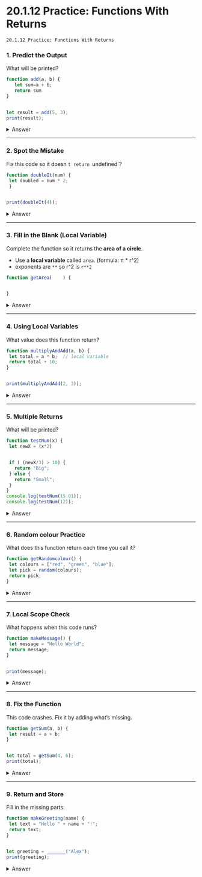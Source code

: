 # 20.1.12 Practice: Functions With Returns
```
20.1.12 Practice: Functions With Returns
```



### 1. Predict the Output


What will be printed?


```javascript
function add(a, b) {
   let sum=a + b;
   return sum
}


let result = add(5, 3);
print(result);
```
<details><summary>Answer</summary>
   8
</details>


---


### 2. Spot the Mistake


Fix this code so it doesn `t return `undefined`?




```javascript
function doubleIt(num) {
 let doubled = num * 2;
 }


print(doubleIt(4));
```
<details><summary>Answer</summary>
  


 ```javascript
   return doubled
 ```
 </details>


---


### 3. Fill in the Blank (Local Variable)


Complete the function so it returns the **area of a circle**.
* Use a **local variable** called `area`. (formula: π * r^2)
* exponents are `**` so r^2 is `r**2`


```javascript
function getArea(    ) {


}
```
<details><summary>Answer</summary>


```javascript
function getArea(radius) {
  let area = 3.14 * radius * radius;
 return area;
}
```
 </details>


---


### 4. Using Local Variables


What value does this function return?


```javascript
function multiplyAndAdd(a, b) {
 let total = a * b;  // local variable
 return total + 10;
}


print(multiplyAndAdd(2, 3));
```
<details><summary>Answer</summary>
   16
 </details>


---


### 5. Multiple Returns


What will be printed?


```javascript
function testNum(x) {
 let newX = (x*2)


 if ( (newX/3) > 10) {
   return "Big";
 } else {
   return "Small";
 }
}
console.log(testNum(15.01));
console.log(testNum(12));
```
<details><summary>Answer</summary>
  
   "Small"
   "Big"
   Make sure you have the "" in the response
 </details>


---


### 6. Random colour Practice


What does this function return each time you call it?


```javascript
function getRandomcolour() {
 let colours = ["red", "green", "blue"];
 let pick = random(colours);
 return pick;
}
```
<details><summary>Answer</summary>
   A random colour from the list.
 </details>


---


### 7. Local Scope Check


What happens when this code runs?


```javascript
function makeMessage() {
 let message = "Hello World";
 return message;
}


print(message);
```
<details><summary>Answer</summary>


   Error: `message` is a **local variable**,
   it only exists inside the function.
 </details>


---


### 8. Fix the Function


This code crashes. Fix it by adding what’s missing.


```javascript
function getSum(a, b) {
 let result = a + b;
}


let total = getSum(4, 6);
print(total);
```
<details><summary>Answer</summary>


      Add `return result;`
because `result` is local and must be returned.
 </details>


---


### 9. Return and Store


Fill in the missing parts:


```javascript
function makeGreeting(name) {
 let text = "Hello " + name + "!";
 return text;
}


let greeting = _______("Alex");
print(greeting);
```
<details><summary>Answer</summary>
   `makeGreeting("Alex");`
 </details>

